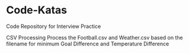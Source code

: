 Code-Katas
==========

Code Repository for Interview Practice

CSV Processing
Process the Football.csv and Weather.csv based on the filename for minimum Goal Difference and Temperature Difference